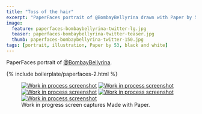 ```yaml
---
title: "Toss of the hair"
excerpt: "PaperFaces portrait of @BombayBellyrina drawn with Paper by 53 on an iPad."
image: 
  feature: paperfaces-bombaybellyrina-twitter-lg.jpg
  teaser: paperfaces-bombaybellyrina-twitter-teaser.jpg
  thumb: paperfaces-bombaybellyrina-twitter-150.jpg
tags: [portrait, illustration, Paper by 53, black and white]
---
```


PaperFaces portrait of [@BombayBellyrina](http://twitter.com/BombayBellyrina).

{% include boilerplate/paperfaces-2.html %}

<figure class="third">
  <a href="{{ site.url }}/assets/images/paperfaces-bombaybellyrina-process-1-lg.jpg"><img src="{{ site.url }}/assets/images/paperfaces-bombaybellyrina-process-1-600.jpg" alt="Work in process screenshot"></a>
  <a href="{{ site.url }}/assets/images/paperfaces-bombaybellyrina-process-2-lg.jpg"><img src="{{ site.url }}/assets/images/paperfaces-bombaybellyrina-process-2-600.jpg" alt="Work in process screenshot"></a>
  <a href="{{ site.url }}/assets/images/paperfaces-bombaybellyrina-process-3-lg.jpg"><img src="{{ site.url }}/assets/images/paperfaces-bombaybellyrina-process-3-600.jpg" alt="Work in process screenshot"></a>
  <a href="{{ site.url }}/assets/images/paperfaces-bombaybellyrina-process-4-lg.jpg"><img src="{{ site.url }}/assets/images/paperfaces-bombaybellyrina-process-4-600.jpg" alt="Work in process screenshot"></a>
  <a href="{{ site.url }}/assets/images/paperfaces-bombaybellyrina-process-5-lg.jpg"><img src="{{ site.url }}/assets/images/paperfaces-bombaybellyrina-process-5-600.jpg" alt="Work in process screenshot"></a>
  <figcaption>Work in progress screen captures Made with Paper.</figcaption>
</figure>